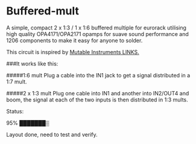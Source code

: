 # Buffered-mult
A simple, compact 2 x 1:3 / 1 x 1:6 buffered multiple for eurorack utilising high quality OPA4171/OPA2171 opamps for suave sound performance and 1206 components to make it easy for anyone to solder.

This circuit is inspired by [Mutable Instruments LINKS.](http://mutable-instruments.net/modules/links)

###It works like this:


#####1:6 mult
Plug a cable into the IN1 jack to get a signal distributed in a 1:7 mult.

#####2 x 1:3 mult
Plug one cable into IN1 and another into IN2/OUT4 and boom, the signal at each of the two inputs is then distributed in 1:3 mults.

Status:

95%
███████▒

Layout done, need to test and verify.
